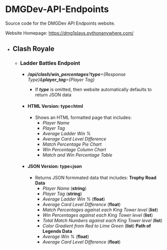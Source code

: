# DMGDev-API-Endpoints
Source code for the DMGDev API Endpoints website.

Website Homepage: https://dmg1plays.pythonanywhere.com/

* ## Clash Royale

  * ### Ladder Battles Endpoint

    * _**/api/clash/win\_percentages**?**type**={Response Type}&**player\_tag**={Player Tag}_
      * If _**type**_ is omitted, then website automatically defaults to return JSON data

    * #### HTML Version: type=html
      * Shows an HTML formatted page that includes:
        * _Player Name_
        * _Player Tag_
        * _Average Ladder Win %_
        * _Average Card Level Difference_
        * _Match Percentage Pie Chart_
        * _Win Percentage Column Chart_
        * _Match and Win Percentage Table_
    * #### JSON Version: type=json
      * Returns JSON formmated data that includes:
        **Trophy Road Data**
         * _Player Name_ (**string**)
         * _Player Tag_ (**string**)
         * _Average Ladder Win %_ (**float**)
         * _Average Card Level Difference_ (**float**)
         * _Match Percentages against each King Tower level_ (**list**)
         * _Win Percentages against each King Tower level_ (**list**)
         * _Total Match Numbers against each King Tower level_ (**list**)
         * _Color Gradient from Red to Lime Green_ (**list**)
        **Path of Legends Data**
         * _Average Win %_ (**float**)
         * _Average Card Level Difference_ (**float**) 
